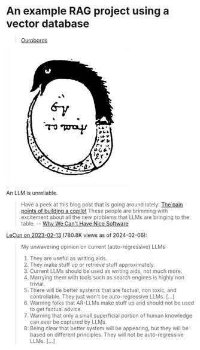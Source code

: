 # An example RAG project using a vector database

> [Ouroboros](https://en.wikipedia.org/wiki/Ouroboros)

![](static/Chrysopoea.png)

An LLM is unreliable.

> Have a peek at this blog post that is going around lately: [The pain points
> of building a copilot](https://austinhenley.com/blog/copilotpainpoints.html)
> These people are brimming with excitement about all the new problems that
> LLMs are bringing to the table. -- [Why We Can't Have Nice Software](https://andrewkelley.me/post/why-we-cant-have-nice-software.html)

[LeCun on 2023-02-13](https://twitter.com/ylecun/status/1625118108082995203) (780.8K views as of 2024-02-06):

> My unwavering opinion on current (auto-regressive) LLMs
> 1. They are useful as writing aids.
> 3. They make stuff up or retrieve stuff approximately.
> 6. Current LLMs should be used as writing aids, not much more.
> 7. Marrying them with tools such as search engines is highly non trivial.
> 8. There will be better systems that are factual, non toxic, and controllable. They just won't be auto-regressive LLMs.
> [...]
> 10. Warning folks that AR-LLMs make stuff up and should not be used to get factual advice.
> 11. Warning that only a small superficial portion of human knowledge can ever be captured by LLMs.
> 12. Being clear that better system will be appearing, but they will be based on different principles. They will not be auto-regressive LLMs.
> [...]
